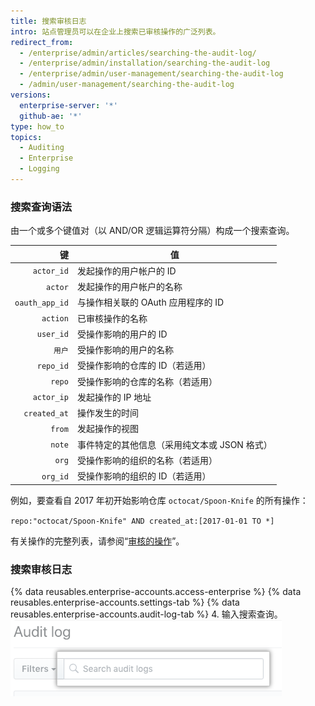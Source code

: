 ```yaml
---
title: 搜索审核日志
intro: 站点管理员可以在企业上搜索已审核操作的广泛列表。
redirect_from:
  - /enterprise/admin/articles/searching-the-audit-log/
  - /enterprise/admin/installation/searching-the-audit-log
  - /enterprise/admin/user-management/searching-the-audit-log
  - /admin/user-management/searching-the-audit-log
versions:
  enterprise-server: '*'
  github-ae: '*'
type: how_to
topics:
  - Auditing
  - Enterprise
  - Logging
---
```

### 搜索查询语法

由一个或多个键值对（以 AND/OR 逻辑运算符分隔）构成一个搜索查询。

|              键 | 值                         |
| --------------:| ------------------------- |
|     `actor_id` | 发起操作的用户帐户的 ID             |
|        `actor` | 发起操作的用户帐户的名称              |
| `oauth_app_id` | 与操作相关联的 OAuth 应用程序的 ID    |
|       `action` | 已审核操作的名称                  |
|      `user_id` | 受操作影响的用户的 ID              |
|           `用户` | 受操作影响的用户的名称               |
|      `repo_id` | 受操作影响的仓库的 ID（若适用）         |
|         `repo` | 受操作影响的仓库的名称（若适用）          |
|     `actor_ip` | 发起操作的 IP 地址               |
|   `created_at` | 操作发生的时间                   |
|         `from` | 发起操作的视图                   |
|         `note` | 事件特定的其他信息（采用纯文本或 JSON 格式） |
|          `org` | 受操作影响的组织的名称（若适用）          |
|       `org_id` | 受操作影响的组织的 ID（若适用）         |

例如，要查看自 2017 年初开始影响仓库 `octocat/Spoon-Knife` 的所有操作：

  `repo:"octocat/Spoon-Knife" AND created_at:[2017-01-01 TO *]`

有关操作的完整列表，请参阅“[审核的操作](/admin/user-management/audited-actions)”。

### 搜索审核日志

{% data reusables.enterprise-accounts.access-enterprise %}
{% data reusables.enterprise-accounts.settings-tab %}
{% data reusables.enterprise-accounts.audit-log-tab %}
4. 输入搜索查询。 ![搜索查询](/assets/images/enterprise/site-admin-settings/search-query.png)
